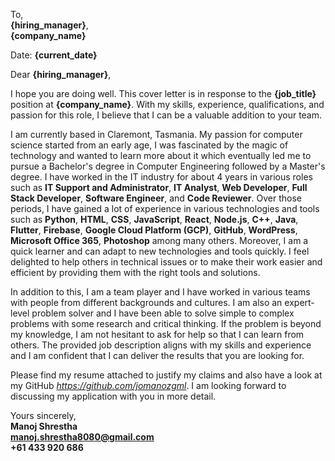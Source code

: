 To,  
**{hiring_manager}**,  
**{company_name}**

Date: **{current_date}**

Dear **{hiring_manager}**,

I hope you are doing well. This cover letter is in response to the **{job_title}** position at **{company_name}**. With my skills, experience, qualifications, and passion for this role, I believe that I can be a valuable addition to your team.

I am currently based in Claremont, Tasmania. My passion for computer science started from an early age, I was fascinated by the magic of technology and wanted to learn more about it which eventually led me to pursue a Bachelor's degree in Computer Engineering followed by a Master's degree. I have worked in the IT industry for about 4 years in various roles such as **IT Support and Administrator**, **IT Analyst**, **Web Developer**, **Full Stack Developer**, **Software Engineer**, and **Code Reviewer**. Over those periods, I have gained a lot of experience in various technologies and tools such as **Python**, **HTML**, **CSS**, **JavaScript**, **React**, **Node.js**, **C++**, **Java**, **Flutter**, **Firebase**, **Google Cloud Platform (GCP)**, **GitHub**, **WordPress**, **Microsoft Office 365**, **Photoshop** among many others. Moreover, I am a quick learner and can adapt to new technologies and tools quickly. I feel delighted to help others in technical issues or to make their work easier and efficient by providing them with the right tools and solutions.

In addition to this, I am a team player and I have worked in various teams with people from different backgrounds and cultures. I am also an expert-level problem solver and I have been able to solve simple to complex problems with some research and critical thinking. If the problem is beyond my knowledge, I am not hesitant to ask for help so that I can learn from others. The provided job description aligns with my skills and experience and I am confident that I can deliver the results that you are looking for.

Please find my resume attached to justify my claims and also have a look at my GitHub *https://github.com/jomanozgml*. I am looking forward to discussing my application with you in more detail.

Yours sincerely,  
**Manoj Shrestha**  
**manoj.shrestha8080@gmail.com**  
**+61 433 920 686**